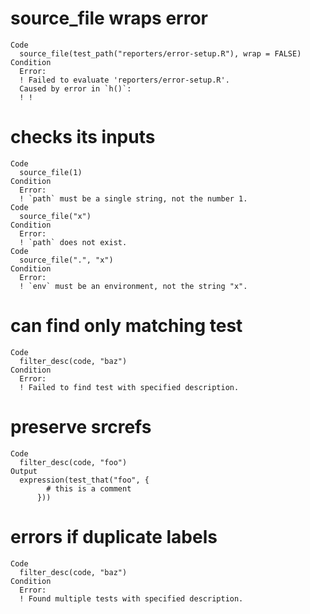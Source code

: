 # source_file wraps error

    Code
      source_file(test_path("reporters/error-setup.R"), wrap = FALSE)
    Condition
      Error:
      ! Failed to evaluate 'reporters/error-setup.R'.
      Caused by error in `h()`:
      ! !

# checks its inputs

    Code
      source_file(1)
    Condition
      Error:
      ! `path` must be a single string, not the number 1.
    Code
      source_file("x")
    Condition
      Error:
      ! `path` does not exist.
    Code
      source_file(".", "x")
    Condition
      Error:
      ! `env` must be an environment, not the string "x".

# can find only matching test

    Code
      filter_desc(code, "baz")
    Condition
      Error:
      ! Failed to find test with specified description.

# preserve srcrefs

    Code
      filter_desc(code, "foo")
    Output
      expression(test_that("foo", {
            # this is a comment
          }))

# errors if duplicate labels

    Code
      filter_desc(code, "baz")
    Condition
      Error:
      ! Found multiple tests with specified description.

